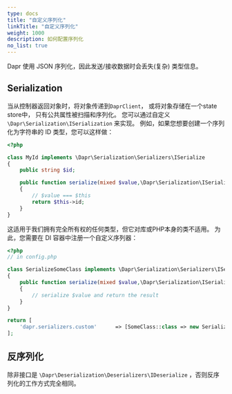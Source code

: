 ```yaml
---
type: docs
title: "自定义序列化"
linkTitle: "自定义序列化"
weight: 1000
description: 如何配置序列化
no_list: true
---
```


Dapr 使用 JSON 序列化，因此发送/接收数据时会丢失(复杂) 类型信息。

## Serialization

当从控制器返回对象时，将对象传递到`DaprClient`， 或将对象存储在一个state store中， 只有公共属性被扫描和序列化。 您可以通过自定义 `\Dapr\Serialization\ISerialization` 来实现。 例如，如果您想要创建一个序列化为字符串的 ID 类型，您可以这样做：

```php
<?php

class MyId implements \Dapr\Serialization\Serializers\ISerialize 
{
    public string $id;

    public function serialize(mixed $value,\Dapr\Serialization\ISerializer $serializer): mixed
    {
        // $value === $this
        return $this->id; 
    }
}
```

这适用于我们拥有完全所有权的任何类型，但它对库或PHP本身的类不适用。 为此，您需要在 DI 容器中注册一个自定义序列器：

```php
<?php
// in config.php

class SerializeSomeClass implements \Dapr\Serialization\Serializers\ISerialize 
{
    public function serialize(mixed $value,\Dapr\Serialization\ISerializer $serializer) : mixed 
    {
        // serialize $value and return the result
    }
}

return [
    'dapr.serializers.custom'      => [SomeClass::class => new SerializeSomeClass()],
];
```

## 反序列化

除非接口是 `\Dapr\Deserialization\Deserializers\IDeserialize` ，否则反序列化的工作方式完全相同。

